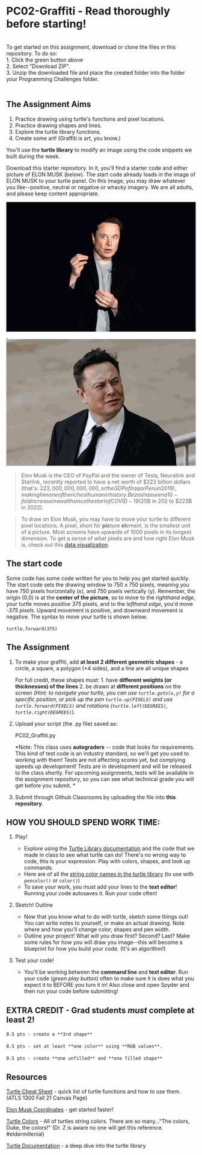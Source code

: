 # PC02-Graffiti - Read thoroughly before starting!
<br>
To get started on this assignment, download or clone the files in this repository. To do so:<br>
1. Click the green button above <br>
2. Select "Download ZIP". <br>
3. Unzip the downloaded file and place the created folder into the folder your Programming Challenges folder.
<br>
<br>

## The Assignment Aims
1. Practice drawing using turtle's functions and pixel locations.
2. Practice drawing shapes and lines. 
3. Explore the turtle library functions.
4. Create some art! (Graffiti is art, you know.)

You'll use the **turtle library** to modify an image using the code snippets we built during the week.

Download this starter repository. In it, you'll find a starter code and either picture of ELON MUSK (below). The start code already loads in the image of ELON MUSK to your turtle panel. On this image, you may draw whatever you like--positive, neutral or negative or whacky imagery. We are all adults, and please keep content appropriate.

![Elon Musk](https://github.com/ATLS1300/PC02-Graffiti/blob/master/ElonMuskTalking.gif), ![Elon Musk](https://github.com/ATLS1300/PC02-Graffiti/blob/master/ElonMuskConfused.gif)


>Elon Musk is the CEO of PayPal and the owner of Tesla, Neuralink and Starlink, recently reported to have a net worth of $223 billion dollars (that's: $223,000,000,000,000, or the GDP of Iraq or Peru in 2019), making him one of the richest human in history. Bezos has seen a 10-fold increase in wealth since the start of COVID-19 ($25B in 202 to $223B in 2022).

>To draw on Elon Musk, you may have to move your turtle to different pixel locations. A pixel, short for **pic**ture **el**ement, is the smallest unit of a picture. Most screens have upwards of 1000 pixels in its longest dimension. To get a sense of what pixels are and how right Elon Musk is, check out this [data visualization]([https://mkorostoff.github.io/1-pixel-wealth/](https://engaging-data.com/how-rich-is-elon-musk/)).

## The start code

Some code has some code written for you to help you get started quickly. 
The start code sets the drawing window to 750 x 750 pixels, meaning you have 750 pixels horizontally (x), and 750 pixels vertically (y). Remember, the origin (0,0) is at the **center of the picture**, so to move to the *righthand edge*, your turtle moves *positive 375* pixels, and to the *lefthand edge*, you'd move *-375 pixels*. Upward movement is positive, and downward movement is negative. The syntax to move your turtle is shown below.

```turtle.forward(375)```

## The Assignment

1. To make your graffiti, add **at least 2 different geometric shapes** - a circle, a square, a polygon (+4 sides), and a line are all unique shapes

    For full credit, these shapes must:
        1. have **different weights (or thicknesses) of the lines**
        2. be drawn at **different positions** on the screen 
        *(Hint: to navigate your turtle, you can use ```turtle.goto(x,y)``` for a specific position, or pick up the pen ```turtle.up(PIXELS)``` and use ```turtle.forward(PIXELS)``` and rotations (```turtle.left(DEGREES)```, ```turtle.right(DEGREES)```)*.

2. Upload your script (the .py file) saved as:

    PC02_Graffiti.py

    *Note: This class uses **autograders** -- code that looks for requirements. This kind of test code is an industry standard, so we'll get you used to   working with them! Tests are not affecting scores yet, but complying speeds up development! Tests are in development and will be released to the class shortly. For upcoming assignments, tests will be available in the assignment repository, so you can see what technical grade you will get before you submit. *

3. Submit through Github Classrooms by uploading the file into **this repository**. 

## HOW YOU SHOULD SPEND WORK TIME:

1. Play!


   - Explore using the [Turtle Library documentation](https://docs.python.org/3/library/turtle.html#turtle.forward) and the code that we made in class to see what turtle can do! There's no wrong way to code, this is your expression. Play with colors, shapes, and look up commands. 
   - Here are of all the [string color names in the turtle library](https://cs111.wellesley.edu/labs/lab01/colors) (to use with ```pencolor()``` or ```color()```)
   - To save your work, you must add your lines to the **text editor**! Running your code autosaves it. Run your code often!

2. Sketch! Outline

   - Now that you know what to do with turtle, sketch some things out! You can write notes to yourself, or make an actual drawing. Note where and how you'll change color, shapes and pen width.
   - Outline your project! What will you draw first? Second? Last? Make some rules for how you will draw you image--this will become a blueprint for how you build your code. (It's an algorithm!)

3. Test your code!

   - You'll be working between the **command line** and **text editor**. Run your code (*green play button*) often to make sure it is does what you expect it to BEFORE you turn it in! Also close and open Spyder and then run your code before submitting!

## EXTRA CREDIT - Grad students _must_ complete at least 2!

    0.5 pts - create a **3rd shape**

    0.5 pts - set at least **one color** using **RGB values**. 

    0.5 pts - create **one unfilled** and **one filled shape**


## Resources
[Turtle Cheat Sheet](https://canvas.colorado.edu/courses/75648/pages/turtle-cheat-sheet?module_item_id=3014370) - quick list of turtle functions and how to use them. (ATLS 1300 Fall 21 Canvas Page)

[Elon Musk Coordinates](https://canvas.colorado.edu/courses/83516/pages/elon-musk-useful-coordinates) - get started faster!

[Turtle Colors](https://cs111.wellesley.edu/labs/lab01/colors) - All of turtles string colors. There are so many..."The colors, Duke, the colors!"
(Dr. Z is aware no one will get this reference. #eldermillenial)

[Turtle Documentation](https://docs.python.org/3/library/turtle.html) - a deep dive into the turtle library
